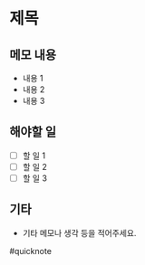 # 제목

## 메모 내용

- 내용 1
- 내용 2
- 내용 3

## 해야할 일

- [ ] 할 일 1
- [ ] 할 일 2
- [ ] 할 일 3

## 기타

- 기타 메모나 생각 등을 적어주세요.

#quicknote
